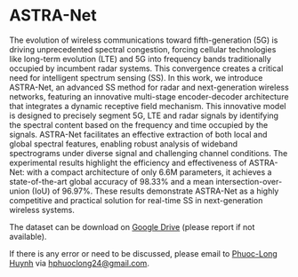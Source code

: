 # ASTRA-Net
The evolution of wireless communications toward fifth-generation (5G) is driving unprecedented spectral congestion, forcing cellular technologies like long-term evolution (LTE) and 5G into frequency bands traditionally occupied by incumbent radar systems. This convergence creates a critical need for intelligent spectrum sensing (SS). In this work, we introduce ASTRA-Net, an advanced SS method for radar and next-generation wireless networks, featuring an innovative multi-stage encoder-decoder architecture that integrates a dynamic receptive field mechanism. This innovative model is designed to precisely segment 5G, LTE and radar signals by identifying the spectral content based on the frequency and time occupied by the signals. ASTRA-Net facilitates an effective extraction of both local and global spectral features, enabling robust analysis of wideband spectrograms under diverse signal and challenging channel conditions. The experimental results highlight the efficiency and effectiveness of ASTRA-Net: with a compact architecture of only 6.6M parameters, it achieves a state-of-the-art global accuracy of 98.33% and a mean intersection-over-union (IoU) of 96.97%. These results demonstrate ASTRA-Net as a highly competitive and practical solution for real-time SS in next-generation wireless systems. 

The dataset can be download on [Google Drive](https://drive.google.com/drive/folders/13IIZcO9_KjRdzdSrkq_QW_a3BtEbLvoK?usp=drive_link) (please report if not available).

If there is any error or need to be discussed, please email to [Phuoc-Long Huynh](https://github.com/Phuoc-LongHuynh) via hphuoclong24@gmail.com.



